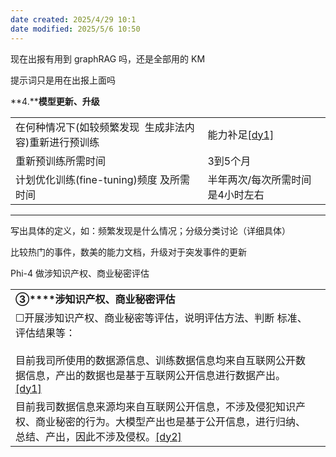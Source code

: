 ```yaml
---
date created: 2025/4/29 10:1
date modified: 2025/5/6 10:50
---
```


现在出报有用到 graphRAG 吗，还是全部用的 KM

提示词只是用在出报上面吗

**4.****模型更新、升级**

|   |   |
|---|---|
|在何种情况下(如较频繁发现  生成非法内容)重新进行预训练|能力补足[[dy1]](#_msocom_1)|
|重新预训练所需时间|3到5个月|
|计划优化训练(fine-tuning)频度 及所需时间|半年两次/每次所需时间是4小时左右|

---

写出具体的定义，如：频繁发现是什么情况；分级分类讨论（详细具体）

比较热门的事件，数美的能力文档，升级对于突发事件的更新

Phi-4 做涉知识产权、商业秘密评估

|                                                                                                                         |     |
| ----------------------------------------------------------------------------------------------------------------------- | --- |
| **③****涉知识产权、商业秘密评估**                                                                                                   |     |
| ☐开展涉知识产权、商业秘密等评估，说明评估方法、判断 标准、评估结果等：<br><br>目前我司所使用的数据源信息、训练数据信息均来自互联网公开数据信息，产出的数据也是基于互联网公开信息进行数据产出。[[dy1]](#_msocom_1) |     |
| 目前我司数据信息来源均来自互联网公开信息，不涉及侵犯知识产权、商业秘密的行为。大模型产出也是基于公开信息，进行归纳、总结、产出，因此不涉及侵权。[[dy2]](#_msocom_2)                             |     |

